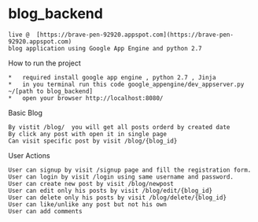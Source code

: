 # blog_backend
    live @  [https://brave-pen-92920.appspot.com](https://brave-pen-92920.appspot.com) 
    blog application using Google App Engine and python 2.7 

How to run the project

    *   required install google app engine , python 2.7 , Jinja
    *   in you terminal run this code google_appengine/dev_appserver.py ~/[path to blog_backend]
    *   open your browser http://localhost:8080/

Basic Blog

    By vistit /blog/  you will get all posts orderd by created date
    By click any post with open it in single page
    Can visit specific post by visit /blog/{blog_id}
    
 User Actions

    User can signup by visit /signup page and fill the registration form. 
    User can login by visit /login using same username and password.
    User can create new post by visit /blog/newpost
    User can edit only his posts by visit /blog/edit/{blog_id}
    User can delete only his posts by visit /blog/delete/{blog_id}
    User can like/unlike any post but not his own
    User can add comments 
